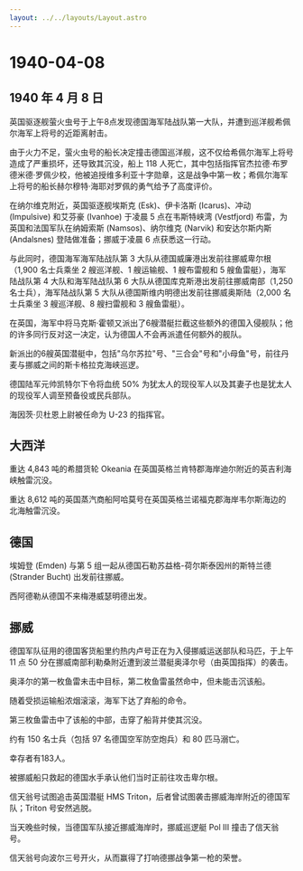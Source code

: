 ```yaml
---
layout: ../../layouts/Layout.astro
---
```


# 1940-04-08

## 1940 年 4 月 8 日

英国驱逐舰萤火虫号于上午8点发现德国海军陆战队第一大队，并遭到巡洋舰希佩尔海军上将号的近距离射击。

由于火力不足，萤火虫号的船长决定撞击德国巡洋舰，这不仅给希佩尔海军上将号造成了严重损坏，还导致其沉没，船上
118
人死亡，其中包括指挥官杰拉德·布罗德米德·罗佩少校，他被追授维多利亚十字勋章，这是战争中第一枚；希佩尔海军上将号的船长赫尔穆特·海耶对罗佩的勇气给予了高度评价。

在纳尔维克附近，英国驱逐舰埃斯克 (Esk)、伊卡洛斯 (Icarus)、冲动
(Impulsive) 和艾芬豪 (Ivanhoe) 于凌晨 5 点在韦斯特峡湾 (Vestfjord)
布雷，为英国和法国军队在纳姆索斯 (Namsos)、纳尔维克 (Narvik)
和安达尔斯内斯 (Andalsnes) 登陆做准备；挪威于凌晨 6 点获悉这一行动。

与此同时，德国海军海军陆战队第 3
大队从德国威廉港出发前往挪威卑尔根（1,900 名士兵乘坐 2 艘巡洋舰、1
艘运输舰、1 艘布雷舰和 5 艘鱼雷艇），海军陆战队第 4 大队和海军陆战队第 6
大队从德国库克斯港出发前往挪威南部（1,250 名士兵），海军陆战队第 5
大队从德国斯维内明德出发前往挪威奥斯陆（2,000 名士兵乘坐 3 艘巡洋舰、8
艘扫雷舰和 3 艘鱼雷艇）。

在英国，海军中将马克斯·霍顿又派出了6艘潜艇拦截这些额外的德国入侵舰队；他的许多同行反对这一决定，认为德国人不会再派遣任何额外的舰队。

新派出的6艘英国潜艇中，包括"乌尔苏拉"号、"三合会"号和"小母鱼"号，前往丹麦与挪威之间的斯卡格拉克海峡巡逻。

德国陆军元帅凯特尔下令将血统 50%
为犹太人的现役军人以及其妻子也是犹太人的现役军人调至预备役或民兵部队。

海因茨·贝杜恩上尉被任命为 U-23 的指挥官。

## 大西洋

重达 4,843 吨的希腊货轮 Okeania
在英国英格兰肯特郡海岸迪尔附近的英吉利海峡触雷沉没。

重达 8,612
吨的英国蒸汽商船阿哈莫号在英国英格兰诺福克郡海岸韦尔斯海边的北海触雷沉没。

## 德国

埃姆登 (Emden) 与第 5 组一起从德国石勒苏益格-荷尔斯泰因州的斯特兰德
(Strander Bucht) 出发前往挪威。

西阿德勒从德国不来梅港威瑟明德出发。

## 挪威

德国军队征用的德国客货船里约热内卢号正在为入侵挪威运送部队和马匹，于上午
11 点 50
分在挪威南部利勒桑附近遭到波兰潜艇奥泽尔号（由英国指挥）的袭击。

奥泽尔的第一枚鱼雷未击中目标，第二枚鱼雷虽然命中，但未能击沉该船。

随着受损运输船浓烟滚滚，海军下达了弃船的命令。

第三枚鱼雷击中了该船的中部，击穿了船背并使其沉没。

约有 150 名士兵（包括 97 名德国空军防空炮兵）和 80 匹马溺亡。

幸存者有183人。

被挪威船只救起的德国水手承认他们当时正前往攻击卑尔根。

信天翁号试图追击英国潜艇 HMS
Triton，后者曾试图袭击挪威海岸附近的德国军队；Triton 号安然逃脱。

当天晚些时候，当德国军队接近挪威海岸时，挪威巡逻艇 Pol III
撞击了信天翁号。

信天翁号向波尔三号开火，从而赢得了打响德挪战争第一枪的荣誉。